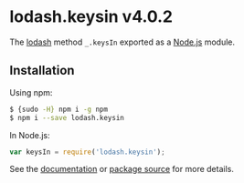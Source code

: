 # lodash.keysin v4.0.2

The [lodash](https://lodash.com/) method `_.keysIn` exported as a [Node.js](https://nodejs.org/) module.

## Installation

Using npm:
```bash
$ {sudo -H} npm i -g npm
$ npm i --save lodash.keysin
```

In Node.js:
```js
var keysIn = require('lodash.keysin');
```

See the [documentation](https://lodash.com/docs#keysIn) or [package source](https://github.com/lodash/lodash/blob/4.0.2-npm-packages/lodash.keysin) for more details.
